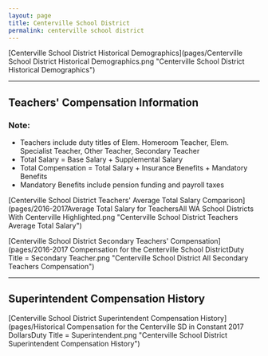 ```yaml
---
layout: page
title: Centerville School District
permalink: centerville school district
---
```



[Centerville School District Historical Demographics](pages/Centerville School District Historical Demographics.png "Centerville School District Historical Demographics")

___

## Teachers' Compensation Information
### Note:
- Teachers include duty titles of Elem. Homeroom Teacher, Elem. Specialist Teacher, Other Teacher, Secondary Teacher
- Total Salary = Base Salary + Supplemental Salary
- Total Compensation = Total Salary + Insurance Benefits + Mandatory Benefits
- Mandatory Benefits include pension funding and payroll taxes

[Centerville School District Teachers' Average Total Salary Comparison](pages/2016-2017Average Total Salary for TeachersAll WA School Districts With Centerville Highlighted.png "Centerville School District Teachers Average Total Salary")

[Centerville School District Secondary Teachers' Compensation](pages/2016-2017 Compensation for the Centerville School DistrictDuty Title = Secondary Teacher.png "Centerville School District All Secondary Teachers Compensation")


___

## Superintendent Compensation History

[Centerville School District Superintendent Compensation History](pages/Historical Compensation for the Centerville SD in Constant 2017 DollarsDuty Title = Superintendent.png "Centerville School District Superintendent Compensation History")

